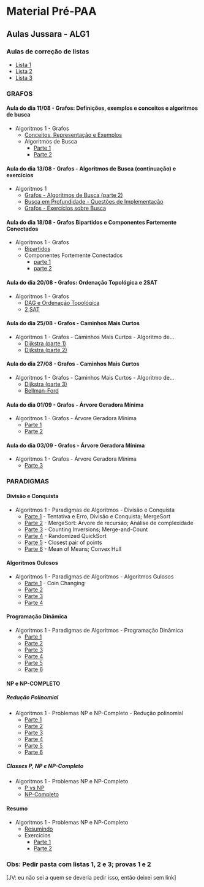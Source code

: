 # Material Pré-PAA

## Aulas Jussara - ALG1

### Aulas de correção de listas

- [Lista 1](https://youtu.be/PKQXp5-SL3Q)
- [Lista 2](https://youtu.be/wEcrJqeisec)
- [Lista 3](https://youtu.be/t4pPG0Y6QeY)

### GRAFOS

#### Aula do dia 11/08 - Grafos: Definições, exemplos e conceitos e algoritmos de busca

- Algoritmos 1 - Grafos
  - [Conceitos, Representação e Exemplos](https://youtu.be/B5kCgjxKERM)
  - Algoritmos de Busca
    - [Parte 1](https://youtu.be/aoOs3ADVH0s)
    - [Parte 2](https://youtu.be/jYgCMhck-b8)

#### Aula do dia 13/08 - Grafos - Algoritmos de Busca (continuação) e exercícios

- Algoritmos 1
  - [Grafos - Algoritmos de Busca (parte 2)](https://youtu.be/nv3tjp6bbGE)
  - [Busca em Profundidade - Questões de Implementação](https://youtu.be/dVNhtam6nzQ)
  - [Grafos - Exercícios sobre Busca](https://youtu.be/k8tTDDqnTZ8)

#### Aula do dia 18/08 - Grafos Bipartidos e Componentes Fortemente Conectados

- Algoritmos 1 - Grafos
  - [Bipartidos](https://youtu.be/3EruBjpVkhE)
  - Componentes Fortemente Conectados
    - [parte 1](https://youtu.be/WbPPGOkyNIw)
    - [parte 2](https://youtu.be/fsO3g3k94kE)

#### Aula do dia 20/08 - Grafos: Ordenação Topológica e 2SAT

- Algoritmos 1 - Grafos
  - [DAG e Ordenação Topológica](https://youtu.be/BtVZ2PT84hg)
  - [2 SAT](https://youtu.be/qdnIafNUin4)

#### Aula do dia 25/08 - Grafos - Caminhos Mais Curtos

- Algoritmos 1 - Grafos - Caminhos Mais Curtos - Algoritmo de...
  - [Dijkstra (parte 1)](https://youtu.be/Hyrs1eM-X6Q)
  - [Dijkstra (parte 2)](https://youtu.be/ms39kKQ4WM8)

#### Aula do dia 27/08 - Grafos - Caminhos Mais Curtos

- Algoritmos 1 - Grafos - Caminhos Mais Curtos - Algoritmo de...
  - [Dijkstra (parte 3)](https://youtu.be/7Vr07Q77_ao)
  - [Bellman-Ford](https://youtu.be/O7EcXZA-ymo)

#### Aula do dia 01/09 - Grafos - Árvore Geradora Mínima

- Algoritmos 1 - Grafos - Árvore Geradora Mínima
  - [Parte 1](https://youtu.be/9JplJEPGGSc)
  - [Parte 2](https://youtu.be/0n_W55NtIjc)

#### Aula do dia 03/09 - Grafos - Árvore Geradora Mínima

- Algoritmos 1 - Grafos - Árvore Geradora Mínima
  - [Parte 3](https://youtu.be/j2POV6Qnrhs)

### PARADIGMAS

#### Divisão e Conquista

- Algoritmos 1 - Paradigmas de Algoritmos - Divisão e Conquista
  - [Parte 1](https://youtu.be/Ta_Luz3WD-w) - Tentativa e Erro, Divisão e Conquista; MergeSort
  - [Parte 2](https://youtu.be/zI-8z68Nuyg) - MergeSort: Árvore de recursão; Análise de complexidade
  - [Parte 3](https://youtu.be/b4Kq9V__HY8) - Counting Inversions; Merge-and-Count
  - [Parte 4](https://youtu.be/pRC_jW13xJQ) - Randomized QuickSort
  - [Parte 5](https://youtu.be/Ps9bnOIW3-k) - Closest pair of points
  - [Parte 6](https://youtu.be/oRBGgzoB33I) - Mean of Means; Convex Hull

#### Algoritmos Gulosos

- Algoritmos 1 - Paradigmas de Algoritmos - Algoritmos Gulosos
  - [Parte 1](https://youtu.be/6LaRjDwbZCc) - Coin Changing
  - [Parte 2](https://youtu.be/aSFkVVWFeV4)
  - [Parte 3](https://youtu.be/61nIiWDMNLw)
  - [Parte 4](https://youtu.be/UvNob1BUGvM)

#### Programação Dinâmica

- Algoritmos 1 - Paradigmas de Algoritmos - Programação Dinâmica
  - [Parte 1](https://youtu.be/e7DMMdO2hZo)
  - [Parte 2](https://youtu.be/CxbLFK2wTts)
  - [Parte 3](https://youtu.be/ZZ6L94i7Y2Y)
  - [Parte 4](https://youtu.be/BeNL27sMFXo)
  - [Parte 5](https://youtu.be/Idw-jPaTxJE)
  - [Parte 6](https://youtu.be/J5MrbjVZwAI)

#### NP e NP-COMPLETO

##### Redução Polinomial

- Algoritmos 1 - Problemas NP e NP-Completo - Redução polinomial
  - [Parte 1](https://youtu.be/jadPeX8OzMo)
  - [Parte 2](https://youtu.be/yDI4rPlNQDg)
  - [Parte 3](https://youtu.be/XqFQ_FcEAdk)
  - [Parte 4](https://youtu.be/YWGDGZyuMTM)
  - [Parte 5](https://youtu.be/8Dv4D_4Qcp0)
  - [Parte 6](https://youtu.be/krLHt7vh-Zs)

##### Classes P, NP e NP-Completo

- Algoritmos 1 - Problemas NP e NP-Completo
  - [P vs NP](https://youtu.be/aeC-O4WNNLc)
  - [NP-Completo](https://youtu.be/chYkNmiOUdg)

#### Resumo

- Algoritmos 1 - Problemas NP e NP-Completo
  - [Resumindo](https://youtu.be/sRvDLWzFio4)
  - Exercícios
    - [Parte 1](https://youtu.be/tBY9Nvzcbas)
    - [Parte 2](https://youtu.be/K_hVfOEhQFc)

### Obs: Pedir pasta com listas 1, 2 e 3; provas 1 e 2

[JV: eu não sei a quem se deveria pedir isso, então deixei sem link]
